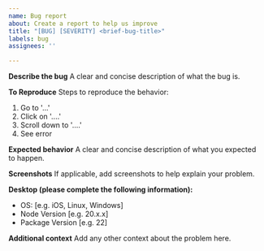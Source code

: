 ```yaml
---
name: Bug report
about: Create a report to help us improve
title: "[BUG] [SEVERITY] <brief-bug-title>"
labels: bug
assignees: ''

---
```


**Describe the bug**
A clear and concise description of what the bug is.

**To Reproduce**
Steps to reproduce the behavior:
1. Go to '...'
2. Click on '....'
3. Scroll down to '....'
4. See error

**Expected behavior**
A clear and concise description of what you expected to happen.

**Screenshots**
If applicable, add screenshots to help explain your problem.

**Desktop (please complete the following information):**
 - OS: [e.g. iOS, Linux, Windows]
 - Node Version [e.g. 20.x.x]
 - Package Version [e.g. 22]

**Additional context**
Add any other context about the problem here.
